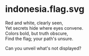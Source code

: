 # indonesia.flag.svg

Red and white, clearly seen,  
Yet secrets hide where eyes convene.  
Colors bold, but truth obscure,  
Find the flag; your path's unsure.

Can you unveil what's not displayed?
